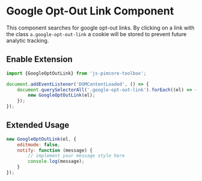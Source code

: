 # Google Opt-Out Link Component

This component searches for google opt-out links. By clicking on a link with the class `a.google-opt-out-link` a cookie will be
stored to prevent future analytic tracking.

## Enable Extension

```js
import {GoogleOptOutLink} from 'js-pimcore-toolbox';
```

```js
document.addEventListener('DOMContentLoaded', () => {
    document.querySelectorAll('.google-opt-out-link').forEach((el) => {
        new GoogleOptOutLink(el);
    });
});
```

## Extended Usage

```js
new GoogleOptOutLink(el, {
    editmode: false,
    notify: function (message) {
        // implement your message style here
        console.log(message);
    }
});
```
